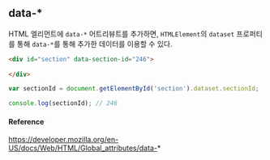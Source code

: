 ## data-*

HTML 엘리먼트에 `data-*` 어트리뷰트를 추가하면, `HTMLElement`의 `dataset` 프로퍼티를 통해 `data-*`를 통해 추가한 데이터를 이용할 수 있다.

```html
<div id="section" data-section-id="246">
  
</div>
```

```js
var sectionId = document.getElementById('section').dataset.sectionId;

console.log(sectionId); // 246
```

#### Reference

https://developer.mozilla.org/en-US/docs/Web/HTML/Global_attributes/data-*
